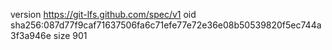 version https://git-lfs.github.com/spec/v1
oid sha256:087d77f9caf71637506fa6c71efe77e72e36e08b50539820f5ec744a3f3a946e
size 901
